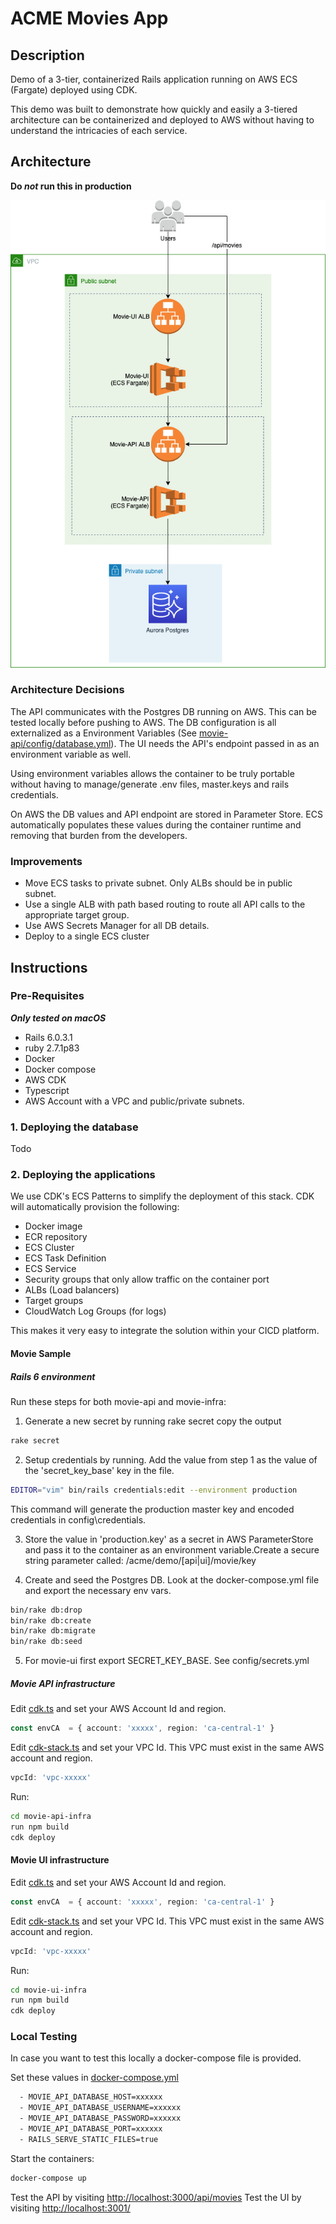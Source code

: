 # ACME Movies App

## Description

Demo of a 3-tier, containerized Rails application running on AWS ECS (Fargate) deployed using CDK.

This demo was built to demonstrate how quickly and easily a 3-tiered architecture can be containerized and deployed to AWS without having to understand the intricacies of each service.

## Architecture

**Do *not* run this in production**

![Image of Architecture](./Movies-Rails6.png)

### Architecture Decisions

The API communicates with the Postgres DB running on AWS. This can be tested locally before pushing to AWS. The DB configuration is all externalized as a Environment Variables (See [movie-api/config/database.yml](./movie-api/config/database.yml)). The UI needs the API's endpoint passed in as an environment variable as well.

Using environment variables allows the container to be truly portable without having to manage/generate .env files, master.keys and rails credentials.

On AWS the DB values and API endpoint are stored in Parameter Store. ECS automatically populates these values during the container runtime and removing that burden from the developers.

### Improvements

* Move ECS tasks to private subnet. Only ALBs should be in public subnet.
* Use a single ALB with path based routing to route all API calls to the appropriate target group.
* Use AWS Secrets Manager for all DB details.
* Deploy to a single ECS cluster

## Instructions

### Pre-Requisites

***Only tested on macOS***

* Rails 6.0.3.1
* ruby 2.7.1p83
* Docker
* Docker compose
* AWS CDK
* Typescript
* AWS Account with a VPC and public/private subnets.

### 1. Deploying the database

Todo

### 2. Deploying the applications

We use CDK's ECS Patterns to simplify the deployment of this stack. CDK will automatically provision the following:

* Docker image
* ECR repository
* ECS Cluster
* ECS Task Definition
* ECS Service
* Security groups that only allow traffic on the container port
* ALBs (Load balancers)
* Target groups
* CloudWatch Log Groups (for logs)

This makes it very easy to integrate the solution within your CICD platform.

#### Movie Sample 

##### Rails 6 environment

Run these steps for both movie-api and movie-infra:

1. Generate a new secret by running rake secret copy the output
```sh
rake secret
```

2. Setup credentials by running. Add the value from step 1 as the value of the 'secret_key_base' key in the file.

```sh
EDITOR="vim" bin/rails credentials:edit --environment production
```

This command will generate the production master key and encoded credentials in config\credentials. 

3. Store the value in 'production.key' as a secret in AWS ParameterStore and pass it to the container as an environment variable.Create a secure string parameter called: /acme/demo/[api|ui]/movie/key 

4. Create and seed the Postgres DB. Look at the docker-compose.yml file and export the necessary env vars.

```sh
bin/rake db:drop
bin/rake db:create
bin/rake db:migrate
bin/rake db:seed
```

5. For movie-ui first export SECRET_KEY_BASE. See config/secrets.yml

##### Movie API infrastructure

Edit [cdk.ts](./movie-api-infra/bin/cdk.ts) and set your AWS Account Id and region.

```ts
const envCA  = { account: 'xxxxx', region: 'ca-central-1' }
```

Edit [cdk-stack.ts](./movie-api-infra/lib/cdk-stack.ts) and set your VPC Id. This VPC must exist in the same AWS account and region.

```ts
vpcId: 'vpc-xxxxx'
```

Run:

```sh
cd movie-api-infra
run npm build
cdk deploy
```

#### Movie UI infrastructure

Edit [cdk.ts](./movie-api-infra/bin/cdk.ts) and set your AWS Account Id and region.

```ts
const envCA  = { account: 'xxxxx', region: 'ca-central-1' }
```

Edit [cdk-stack.ts](./movie-api-infra/lib/cdk-stack.ts) and set your VPC Id. This VPC must exist in the same AWS account and region.

```ts
vpcId: 'vpc-xxxxx'
```

Run:

```sh
cd movie-ui-infra
run npm build
cdk deploy
```

### Local Testing

In case you want to test this locally a docker-compose file is provided.

Set these values in [docker-compose.yml](./docker-compose.yml)

```sh
  - MOVIE_API_DATABASE_HOST=xxxxxx
  - MOVIE_API_DATABASE_USERNAME=xxxxxx
  - MOVIE_API_DATABASE_PASSWORD=xxxxxx
  - MOVIE_API_DATABASE_PORT=xxxxxx
  - RAILS_SERVE_STATIC_FILES=true
```

Start the containers:

```sh
docker-compose up
```

Test the API by visiting [http://localhost:3000/api/movies](http://localhost:3000/api/movies)
Test the UI by visiting [http://localhost:3001/](http://localhost:3001/)
